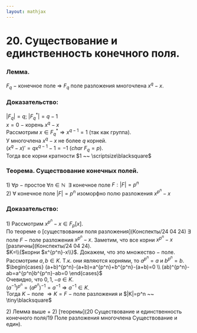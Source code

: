 ```yaml
---  
layout: mathjax  
---  
```

  
# 20. Существование и единственность конечного поля.  
  
### Лемма.  
$F_q~-~$конечное поле $\Rightarrow$ $F_q$ поле разложения многочлена $x^q-x$.  
  
### Доказательство:  
$|F_q|=q;~|F_q^*|=q-1$  
$x=0~-~$корень $x^q-x$  
Рассмотрим $x\in F_q^*\Rightarrow x^{q-1}=1$ (так как группа).  
У многочлена $x^q-x$ не более $q$ корней.  
$(x^q-x)'=qx^{q-1}-1=-1$  $(char~F_q=p)$.  
Тогда все корни кратности $1 ~~ \scriptsize\blacksquare$  
  
### Теорема. Существование конечных полей.  
$1)$ $\forall p~-~$простое $\forall n\in \mathbb{N} ~~ \exists$  конечное поле $F:|F|=p^n$  
$2)$ $\forall$ конечное поле $|F|=p^n$ изоморфно полю разложения $x^{p^n}-x$  
  
### Доказательство:  
$1)$ Рассмотрим $x^{p^n}-x\in F_p[x]$.  
По теореме о [существовании поля разложения](Конспекты/24 04 24) $\exists$ поле $F~-~$поле разложения $x^{p^n}-x$. Заметим, что все корни $x^{p^n}-x$ [различны](Конспекты/24 04 24).  
$K=\\{$корни $x^{p^n}-x\\}$. Докажем, что это множество $-$ поле.  
Рассмотрим $a,b\in K.$ Т.к. они являются корнями, то $a^{p^n}=a$ и $b^{p^n}=b$.  
$\begin{cases}  
(a+b)^{p^n}-(a+b)=a^{p^n}+b^{p^n}-(a+b)=0  
\\  
(ab)^{p^n}-ab=a^{p^n}b^{p^n}-ab=0  
\end{cases}$  
Очевидно, что $0,1,-a\in K$.  
$(a^{-1})^{p^n}=(a^{p^n})^{-1}=a^{-1}\Rightarrow a^{-1}\in K$.  
Тогда $K~-~$поле $\Rightarrow K=F~-~$поле разложения и $|K|=p^n ~~ \tiny\blacksquare$  
  
$2)$ Лемма выше + $2)$ [теоремы](20 Существование и единственность конечного поля/19 Поле разложения многочлена Существование и един).  
